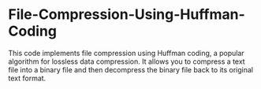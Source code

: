 # File-Compression-Using-Huffman-Coding
This code implements file compression using Huffman coding, a popular algorithm for lossless data compression. It allows you to compress a text file into a binary file and then decompress the binary file back to its original text format.
